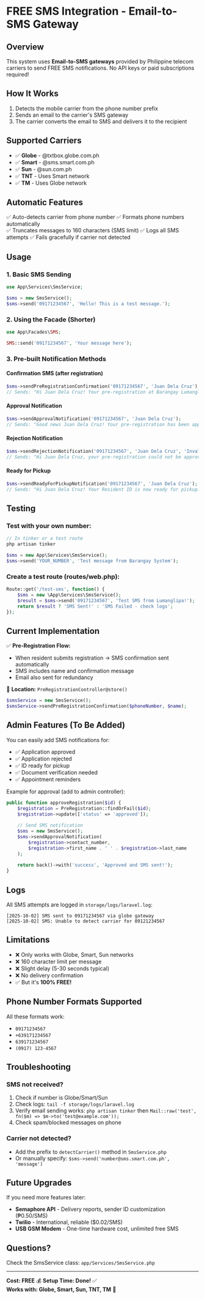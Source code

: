 # FREE SMS Integration - Email-to-SMS Gateway

## Overview
This system uses **Email-to-SMS gateways** provided by Philippine telecom carriers to send FREE SMS notifications. No API keys or paid subscriptions required!

## How It Works
1. Detects the mobile carrier from the phone number prefix
2. Sends an email to the carrier's SMS gateway
3. The carrier converts the email to SMS and delivers it to the recipient

## Supported Carriers
- ✅ **Globe** - @txtbox.globe.com.ph
- ✅ **Smart** - @sms.smart.com.ph  
- ✅ **Sun** - @sun.com.ph
- ✅ **TNT** - Uses Smart network
- ✅ **TM** - Uses Globe network

## Automatic Features
✅ Auto-detects carrier from phone number
✅ Formats phone numbers automatically  
✅ Truncates messages to 160 characters (SMS limit)
✅ Logs all SMS attempts
✅ Fails gracefully if carrier not detected

## Usage

### 1. Basic SMS Sending
```php
use App\Services\SmsService;

$sms = new SmsService();
$sms->send('09171234567', 'Hello! This is a test message.');
```

### 2. Using the Facade (Shorter)
```php
use App\Facades\SMS;

SMS::send('09171234567', 'Your message here');
```

### 3. Pre-built Notification Methods

#### Confirmation SMS (after registration)
```php
$sms->sendPreRegistrationConfirmation('09171234567', 'Juan Dela Cruz');
// Sends: "Hi Juan Dela Cruz! Your pre-registration at Barangay Lumanglipa has been received..."
```

#### Approval Notification
```php
$sms->sendApprovalNotification('09171234567', 'Juan Dela Cruz');
// Sends: "Good news Juan Dela Cruz! Your pre-registration has been approved..."
```

#### Rejection Notification
```php
$sms->sendRejectionNotification('09171234567', 'Juan Dela Cruz', 'Invalid documents');
// Sends: "Hi Juan Dela Cruz, your pre-registration could not be approved. Reason: Invalid documents..."
```

#### Ready for Pickup
```php
$sms->sendReadyForPickupNotification('09171234567', 'Juan Dela Cruz');
// Sends: "Hi Juan Dela Cruz! Your Resident ID is now ready for pickup..."
```

## Testing

### Test with your own number:
```php
// In tinker or a test route
php artisan tinker

$sms = new App\Services\SmsService();
$sms->send('YOUR_NUMBER', 'Test message from Barangay System');
```

### Create a test route (routes/web.php):
```php
Route::get('/test-sms', function() {
    $sms = new \App\Services\SmsService();
    $result = $sms->send('09171234567', 'Test SMS from Lumanglipa!');
    return $result ? 'SMS Sent!' : 'SMS Failed - check logs';
});
```

## Current Implementation

✅ **Pre-Registration Flow:**
- When resident submits registration → SMS confirmation sent automatically
- SMS includes name and confirmation message
- Email also sent for redundancy

📍 **Location:** `PreRegistrationController@store()`
```php
$smsService = new SmsService();
$smsService->sendPreRegistrationConfirmation($phoneNumber, $name);
```

## Admin Features (To Be Added)

You can easily add SMS notifications for:
- ✅ Application approved
- ✅ Application rejected  
- ✅ ID ready for pickup
- ✅ Document verification needed
- ✅ Appointment reminders

Example for approval (add to admin controller):
```php
public function approveRegistration($id) {
    $registration = PreRegistration::findOrFail($id);
    $registration->update(['status' => 'approved']);
    
    // Send SMS notification
    $sms = new SmsService();
    $sms->sendApprovalNotification(
        $registration->contact_number,
        $registration->first_name . ' ' . $registration->last_name
    );
    
    return back()->with('success', 'Approved and SMS sent!');
}
```

## Logs
All SMS attempts are logged in `storage/logs/laravel.log`:
```
[2025-10-02] SMS sent to 09171234567 via globe gateway
[2025-10-02] SMS: Unable to detect carrier for 09121234567
```

## Limitations
- ❌ Only works with Globe, Smart, Sun networks
- ❌ 160 character limit per message
- ❌ Slight delay (5-30 seconds typical)
- ❌ No delivery confirmation
- ✅ But it's **100% FREE!**

## Phone Number Formats Supported
All these formats work:
- `09171234567`
- `+639171234567`  
- `639171234567`
- `(0917) 123-4567`

## Troubleshooting

### SMS not received?
1. Check if number is Globe/Smart/Sun
2. Check logs: `tail -f storage/logs/laravel.log`
3. Verify email sending works: `php artisan tinker` then `Mail::raw('test', fn($m) => $m->to('test@example.com'));`
4. Check spam/blocked messages on phone

### Carrier not detected?
- Add the prefix to `detectCarrier()` method in `SmsService.php`
- Or manually specify: `$sms->send('number@sms.smart.com.ph', 'message')`

## Future Upgrades
If you need more features later:
- **Semaphore API** - Delivery reports, sender ID customization (₱0.50/SMS)
- **Twilio** - International, reliable ($0.02/SMS)
- **USB GSM Modem** - One-time hardware cost, unlimited free SMS

## Questions?
Check the SmsService class: `app/Services/SmsService.php`

---
**Cost: FREE** 💰
**Setup Time: Done!** ✅  
**Works with: Globe, Smart, Sun, TNT, TM** 📱
